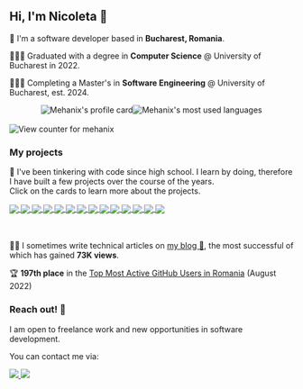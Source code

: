 ## Hi, I'm Nicoleta 🌸

🌸 I'm a software developer based in **Bucharest, Romania**.

👩🏻‍🎓 Graduated with a degree in **Computer Science** @ University of Bucharest in 2022.

👩🏻‍💻 Completing a Master's in **Software Engineering** @ University of Bucharest, est. 2024.

<div style="display:flex; flex-direction:row; align-items:center; justify-content:center;">

<img src="https://readme-stats.clckblog.space/api?username=mehanix&count_private=true&show_icons=true&theme=dracula&hide=contribs" alt="Mehanix's profile card">
<img src="https://readme-stats.clckblog.space/api/top-langs/?username=mehanix&hide=haskell,html&layout=compact&card_width=260&theme=dracula" alt="Mehanix's most used languages">
</div>
<br/>
<img src="https://komarev.com/ghpvc/?username=mehanix&color=FF4F8B&style=for-the-badge&label=Profile+views+since+August+2022" alt="View counter for mehanix">

### My projects

🌸 I've been tinkering with code since high school. I learn by doing, therefore I have built a few projects over the course of the years.<br> Click on the cards to learn more about the projects.

<a href="https://github.com/mehanix/arcada">
  <img align="center" src="https://readme-stats.clckblog.space/api/pin/?username=mehanix&repo=arcada&theme=dracula" />
</a>

<a href="https://github.com/mehanix/Downbeat">
  <img align="center" src="https://readme-stats.clckblog.space/api/pin/?username=mehanix&repo=Downbeat&theme=dracula" />
</a>

<a href="https://github.com/mehanix/ripple">
  <img align="center" src="https://readme-stats.clckblog.space/api/pin/?username=mehanix&repo=ripple&theme=dracula" />
</a>

<a href="https://github.com/mehanix/PancakeTower">
  <img align="center" src="https://readme-stats.clckblog.space/api/pin/?username=mehanix&repo=PancakeTower&theme=dracula" />
</a>

<a href="https://github.com/mehanix/learnAnatomy">
  <img align="center" src="https://readme-stats.clckblog.space/api/pin/?username=mehanix&repo=learnAnatomy&theme=dracula" />
</a>

<a href="https://github.com/mehanix/Cave-Run">
  <img align="center" src="https://readme-stats.clckblog.space/api/pin/?username=mehanix&repo=Cave-Run&theme=dracula" />
</a>


<a href="https://github.com/mehanix/TidyCobra">
  <img align="center" src="https://readme-stats.clckblog.space/api/pin/?username=mehanix&repo=TidyCobra&theme=dracula" />
</a>
<a href="https://github.com/mehanix/Flora">
  <img align="center" src="https://readme-stats.clckblog.space/api/pin/?username=mehanix&repo=Flora&theme=dracula" />
</a>

<a href="https://github.com/mehanix/Blackout">
  <img align="center" src="https://readme-stats.clckblog.space/api/pin/?username=mehanix&repo=Blackout&theme=dracula" />
</a>

<a href="https://github.com/mehanix/Enigma">
  <img align="center" src="https://readme-stats.clckblog.space/api/pin/?username=mehanix&repo=Enigma&theme=dracula" />
</a>

<a href="https://github.com/mehanix/21cardtrick">
  <img align="center" src="https://readme-stats.clckblog.space/api/pin/?username=mehanix&repo=21cardtrick&theme=dracula" />
</a>

<a href="https://github.com/mehanix/Storyboard">
  <img align="center" src="https://readme-stats.clckblog.space/api/pin/?username=mehanix&repo=Storyboard&theme=dracula" />
</a>

<a href="https://github.com/mehanix/IntroductionToRobotics">
  <img align="center" src="https://readme-stats.clckblog.space/api/pin/?username=mehanix&repo=IntroductionToRobotics&theme=dracula" />
</a>

<a href="https://github.com/mehanix/teme-fmi">
  <img align="center" src="https://readme-stats.clckblog.space/api/pin/?username=mehanix&repo=teme-fmi&theme=dracula" />
</a>

<br></br>
✍🏻 I sometimes write technical articles on <a href=https://medium.com/@mehanix>my blog 📝</a>, the most successful of which has gained <b>73K views</b>.

🏆 **197th place** in the [Top Most Active GitHub Users in Romania](https://commits.top/romania.html) (August 2022)
<!--
<a href="https://nicoleta.cc/blog"> 
<img src="https://img.shields.io/static/v1?&message=nicoleta.cc+(WIP)&style=for-the-badge&color=992e63&logo=ICQ&logoColor=FFFFFF&label="</img> 
</a>
-->

### Reach out! 🌟
 
I am open to freelance work and new opportunities in software development.

You can contact me via:

<a href="mailto:nicoleta.ciausu@outlook.com"> 
<img src="https://img.shields.io/static/v1?style=for-the-badge&message=Email&color=0078D4&logo=Microsoft+Outlook&logoColor=FFFFFF&label="</img> 
</a>

<a href="https://www.linkedin.com/in/nicoleta-ciausu/"> 
<img src="https://img.shields.io/static/v1?style=for-the-badge&message=LinkedIn&color=0A66C2&logo=LinkedIn&logoColor=FFFFFF&label="</img> 
</a>


<!--
**mehanix/mehanix** is a ✨ _special_ ✨ repository because its `README.md` (this file) appears on your GitHub profile.

Here are some ideas to get you started:

- 🔭 I’m currently working on ...
- 🌱 I’m currently learning ...
- 👯 I’m looking to collaborate on ...
- 🤔 I’m looking for help with ...
- 💬 Ask me about ...
- 📫 How to reach me: ...
- 😄 Pronouns: ...
- ⚡ Fun fact: ...
-->
